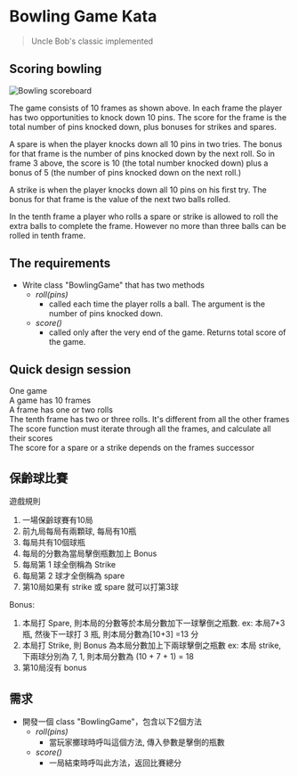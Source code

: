 Bowling Game Kata
=================
> Uncle Bob's classic implemented 

[bowling-score]: http://www.wpclipart.com/recreation/sports/bowling/bowling_scoresheet_example.png "bowling score card"


## Scoring bowling

![Bowling scoreboard][bowling-score]

The game consists of 10 frames as shown above.  In each frame the player has
two opportunities to knock down 10 pins.  The score for the frame is the total
number of pins knocked down, plus bonuses for strikes and spares.

A spare is when the player knocks down all 10 pins in two tries.  The bonus for
that frame is the number of pins knocked down by the next roll.  So in frame 3
above, the score is 10 (the total number knocked down) plus a bonus of 5 (the
number of pins knocked down on the next roll.)

A strike is when the player knocks down all 10 pins on his first try.  The bonus
for that frame is the value of the next two balls rolled.

In the tenth frame a player who rolls a spare or strike is allowed to roll the extra
balls to complete the frame.  However no more than three balls can be rolled in
tenth frame.


## The requirements

* Write class "BowlingGame" that has two methods
	- *roll(pins)*
		- called each time the player rolls a ball. The argument is the number of pins knocked down.
	- *score()*
		- called only after the very end of the game. Returns total score of the game.


## Quick design session

One game  
A game has 10 frames  
A frame has one or two rolls  
The tenth frame has two or three rolls. It's different from all the other frames  
The score function must iterate through all the frames, and calculate all their scores  
The score for a spare or a strike depends on the frames successor

## 保齡球比賽

遊戲規則

1. 一場保齡球賽有10局
2. 前九局每局有兩顆球, 每局有10瓶
3. 每局共有10個球瓶
4. 每局的分數為當局擊倒瓶數加上 Bonus
5. 每局第 1 球全倒稱為 Strike
6. 每局第 2 球才全倒稱為 spare
7. 第10局如果有 strike 或 spare 就可以打第3球

Bonus:

1. 本局打 Spare, 則本局的分數等於本局分數加下一球擊倒之瓶數. ex: 本局7+3瓶, 然後下一球打 3 瓶, 則本局分數為[10+3] =13 分
2. 本局打 Strike, 則 Bonus 為本局分數加上下兩球擊倒之瓶數 ex: 本局 strike, 下兩球分別為 7, 1, 則本局分數為 (10 + 7 + 1) = 18
3. 第10局沒有 bonus

## 需求

* 開發一個 class "BowlingGame"，包含以下2個方法
	- *roll(pins)*
		- 當玩家擲球時呼叫這個方法, 傳入參數是擊倒的瓶數
	- *score()*
		- 一局結束時呼叫此方法，返回比賽總分